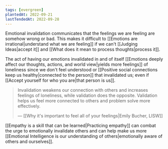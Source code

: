```yaml
---
tags: [evergreen]
plantedAt: 2022-09-21
lastTendedAt: 2022-09-28
---
```


Emotional invalidation communicates that the feelings we are feeling are somehow wrong or bad. This makes it difficult to [[Emotions are irrational|understand what we are feeling]] if we can't [[Judging Ideas|accept it]] and [[What does it mean to process thoughts|process it]].

The act of having our emotions invalidated in and of itself [[Emotions deeply affect our thoughts, actions, and world view|yields more feelings]] of loneliness since we don't feel understood or [[Positive social connections keep us healthy|connected to the person]] that invalidated us; even if [[Accept yourself for who you are|that person is us]].

> Invalidation weakens our connection with others and increases feelings of loneliness, while validation does the opposite. Validation helps us feel more connected to others and problem solve more effectively. 
> 
> — [[Why it's important to feel all of your feelings|Emily Bucher, LISW]]

[[Empathy is a skill that can be learned|Practicing empathy]] can combat the urge to emotionally invalidate others and can help make us more [[Emotional Intelligence is our understanding of others|emotionally aware of others and ourselves]].
